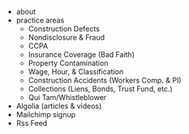 - about
- practice areas
    - Construction Defects
    - Nondisclosure & Fraud
    - CCPA
    - Insurance Coverage (Bad Faith)
    - Property Contamination
    - Wage, Hour, & Classification
    - Construction Accidents (Workers Comp. & PI)
    - Collections (Liens, Bonds, Trust Fund, etc.)
    - Qui Tam/Whistleblower
- Algolia (articles & videos)
- Mailchimp signup
- Rss Feed
